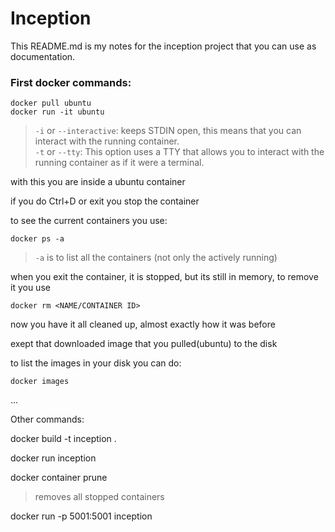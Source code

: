 # Inception
This README.md is my notes for the inception project that you can use as documentation.

### First docker commands:
```
docker pull ubuntu
docker run -it ubuntu
```
> `-i` or `--interactive`: keeps STDIN open, this means that you can interact with the running container.  
`-t` or `--tty`: This option uses a TTY that allows you to interact with the running container as if it were a terminal.

with this you are inside a ubuntu container

if you do Ctrl+D or exit you stop the container

to see the current containers you use:

`docker ps -a`
> `-a` is to list all the containers (not only the actively running)

when you exit the container, it is stopped, but its still in memory, to remove it you use

`docker rm <NAME/CONTAINER ID>`

now you have it all cleaned up, almost exactly how it was before

exept that downloaded image that you pulled(ubuntu) to the disk

to list the images in your disk you can do:

`docker images`

...

Other commands:

docker build -t inception .

docker run inception

docker container prune
> removes all stopped containers

docker run -p 5001:5001 inception
